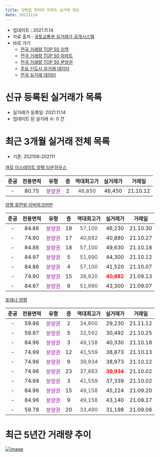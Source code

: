 ```yaml
---
title: 양평읍 창대리 아파트 실거래 정보
date: 20211114
---
```


* 업데이트 : 2021.11.14
* 자료 출처 : [국토교통부 실거래가 공개시스템](http://rt.molit.go.kr)
* 바로 가기
    * [전국 거래량 TOP 50 지역](https://apt-info.github.io/apt-trade-info/tr)
    * [전국 거래량 TOP 50 아파트](https://apt-info.github.io/apt-trade-info/ta)
    * [전국 거래량 TOP 50 분양권](https://apt-info.github.io/apt-trade-info/tb)
    * [주요 신도시 실거래 데이터](https://apt-info.github.io/apt-trade-info/newtown)
    * [전국 실거래 데이터](https://apt-info.github.io/apt-trade-info/all)



<script async src="https://pagead2.googlesyndication.com/pagead/js/adsbygoogle.js"></script>
<!-- 기본광고 -->
<ins class="adsbygoogle"
     style="display:block"
     data-ad-client="ca-pub-1142216861245946"
     data-ad-slot="4805727019"
     data-ad-format="auto"
     data-full-width-responsive="true"></ins>
<script>
     (adsbygoogle = window.adsbygoogle || []).push({});
</script>


# 신규 등록된 실거래가 목록

* 실거래가 등록일: 2021.11.14
* 업데이트 된 실거래 수: 0 건




<script async src="https://pagead2.googlesyndication.com/pagead/js/adsbygoogle.js"></script>
<!-- 기본광고 -->
<ins class="adsbygoogle"
     style="display:block"
     data-ad-client="ca-pub-1142216861245946"
     data-ad-slot="4805727019"
     data-ad-format="auto"
     data-full-width-responsive="true"></ins>
<script>
     (adsbygoogle = window.adsbygoogle || []).push({});
</script>


# 최근 3개월 실거래 전체 목록
* 기준: 202109-202111


[까뮤 이스테이트 양평 타운하우스](https://search.naver.com/search.naver?query=%EA%B9%8C%EB%AE%A4+%EC%9D%B4%EC%8A%A4%ED%85%8C%EC%9D%B4%ED%8A%B8+%EC%96%91%ED%8F%89+%ED%83%80%EC%9A%B4%ED%95%98%EC%9A%B0%EC%8A%A4)

|준공|전용면적|유형|층|역대최고가|실거래가|거래일|
|:---:|:---:|:---:|:---:|:---:|:---:|:---:|
|-|80.75|<span style="color:#9C11A5">분양권</span>|2|<span style="color:#444444">46,850</span>|46,450|21.10.12|

[양평 휴먼빌 리버파크어반](https://search.naver.com/search.naver?query=%EC%96%91%ED%8F%89+%ED%9C%B4%EB%A8%BC%EB%B9%8C+%EB%A6%AC%EB%B2%84%ED%8C%8C%ED%81%AC%EC%96%B4%EB%B0%98)

|준공|전용면적|유형|층|역대최고가|실거래가|거래일|
|:---:|:---:|:---:|:---:|:---:|:---:|:---:|
|-|84.86|<span style="color:#9C11A5">분양권</span>|18|<span style="color:#444444">57,100</span>|46,230|21.10.30|
|-|74.90|<span style="color:#9C11A5">분양권</span>|17|<span style="color:#444444">40,882</span>|40,880|21.10.27|
|-|84.86|<span style="color:#9C11A5">분양권</span>|18|<span style="color:#444444">57,100</span>|49,630|21.10.18|
|-|84.97|<span style="color:#9C11A5">분양권</span>|5|<span style="color:#444444">51,990</span>|44,300|21.10.12|
|-|84.86|<span style="color:#9C11A5">분양권</span>|4|<span style="color:#444444">57,100</span>|41,520|21.10.07|
|-|74.90|<span style="color:#9C11A5">분양권</span>|15|<span style="color:#444444">38,920</span>|<b><span style="color:#FF0000">40,882</span></b>|21.09.13|
|-|84.97|<span style="color:#9C11A5">분양권</span>|9|<span style="color:#444444">51,990</span>|43,300|21.09.07|

[포레나 양평](https://search.naver.com/search.naver?query=%ED%8F%AC%EB%A0%88%EB%82%98+%EC%96%91%ED%8F%89)

|준공|전용면적|유형|층|역대최고가|실거래가|거래일|
|:---:|:---:|:---:|:---:|:---:|:---:|:---:|
|-|59.86|<span style="color:#9C11A5">분양권</span>|2|<span style="color:#444444">34,800</span>|29,230|21.11.12|
|-|59.97|<span style="color:#9C11A5">분양권</span>|5|<span style="color:#444444">32,592</span>|30,492|21.10.25|
|-|84.96|<span style="color:#9C11A5">분양권</span>|3|<span style="color:#444444">49,158</span>|40,330|21.10.18|
|-|74.99|<span style="color:#9C11A5">분양권</span>|12|<span style="color:#444444">41,559</span>|38,873|21.10.13|
|-|74.96|<span style="color:#9C11A5">분양권</span>|9|<span style="color:#444444">39,934</span>|38,973|21.10.12|
|-|74.96|<span style="color:#9C11A5">분양권</span>|23|<span style="color:#444444">37,863</span>|<b><span style="color:#FF0000">39,934</span></b>|21.10.02|
|-|74.99|<span style="color:#9C11A5">분양권</span>|3|<span style="color:#444444">41,559</span>|37,339|21.10.02|
|-|84.96|<span style="color:#9C11A5">분양권</span>|15|<span style="color:#444444">49,158</span>|45,224|21.09.20|
|-|84.96|<span style="color:#9C11A5">분양권</span>|9|<span style="color:#444444">49,158</span>|43,140|21.09.17|
|-|59.78|<span style="color:#9C11A5">분양권</span>|20|<span style="color:#444444">33,490</span>|31,198|21.09.06|



<script async src="https://pagead2.googlesyndication.com/pagead/js/adsbygoogle.js"></script>
<!-- 기본광고 -->
<ins class="adsbygoogle"
     style="display:block"
     data-ad-client="ca-pub-1142216861245946"
     data-ad-slot="4805727019"
     data-ad-format="auto"
     data-full-width-responsive="true"></ins>
<script>
     (adsbygoogle = window.adsbygoogle || []).push({});
</script>


# 최근 5년간 거래량 추이


<div style="width:100%;">
    <canvas id="deal_progress" height="200"></canvas>
</div>

<script>
new Chart(document.getElementById("deal_progress"), {
    type: 'line',
    data: {
        labels: ['21.02','21.03','21.04','21.05','21.06','21.07','21.08','21.09','21.10','21.11'],
        datasets: [{
            label: '매매/분양권',
            data: [15,9,21,29,4,4,4,5,12,1],
            borderColor: "rgba(66, 133, 243, 1)",
            backgroundColor: "rgba(66, 133, 243, 0.05)",
            borderWidth: 1,
            pointRadius: 0,
            fill: false,
            lineTension: 0
        },{
            label: '전/월세',
            data: [0,0,0,0,0,0,0,0,0,0],
            borderColor: "rgba(255, 90, 0, 1)",
            backgroundColor: "rgba(255, 90, 0, 0.05)",
            borderWidth: 1,
            pointRadius: 0,
            fill: false,
            lineTension: 0
        },{
            label: '합계',
            data: [15,9,21,29,4,4,4,5,12,1],
            borderColor: "rgba(0, 0, 0, 1)",
            backgroundColor: "rgba(0, 0, 0, 0.03)",
            borderWidth: 0.1,
            pointRadius: 0,
            fill: true,
            lineTension: 0
        }
        ]
    },
    options: {
        responsive: true,
        title: {
            display: false
        },
        tooltips: {
            mode: 'index',
            intersect: false
        },
        hover: {
            mode: 'nearest',
            intersect: true
        },
        scales: {
            xAxes: [{
                display: true,
                scaleLabel: {
                    display: true,
                    labelString: '년/월'
                }
            }],
            yAxes: [{
                display: true,
                ticks: {
                    suggestedMin: 0,
                },
                scaleLabel: {
                    display: true,
                    labelString: '실거래 수'
                }
            }]
        }
    }
});

</script>


[![image](https://apt-info.github.io/images/2020-01-03-apt-trade-info/1024x500.png)](https://play.google.com/store/apps/details?id=com.aptinfo.apttradeinfo)

